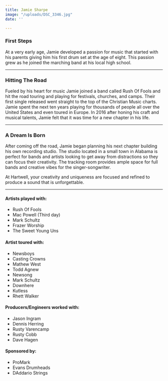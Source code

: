 ```yaml
---
title: Jamie Sharpe
image: "/uploads/DSC_3346.jpg"
date: ''

---
```

### First Steps

At a very early age, Jamie developed a passion for music that started with his parents giving him his first drum set at the age of eight. This passion grew as he joined the marching band at his local high school.

***

### Hitting The Road

Fueled by his heart for music Jamie joined a band called Rush Of Fools and hit the road touring and playing for festivals, churches, and camps. Their first single released went straight to the top of the Christian Music charts. Jamie spent the next ten years playing for thousands of people all over the United States and even toured in Europe. In 2016 after honing his craft and musical talents, Jamie felt that it was time for a new chapter in his life.

***

### A Dream Is Born

After coming off the road, Jamie began planning his next chapter building his own recording studio. The studio located in a small town in Alabama is perfect for bands and artists looking to get away from distractions so they can focus their creativity. The tracking room provides ample space for full bands and creative vibes for the singer-songwriter.

At Hartwell, your creativity and uniqueness are focused and refined to produce a sound that is unforgettable.

***

#### Artists played with:

* Rush Of Fools
* Mac Powell (Third day)
* Mark Schultz
* Frazer Worship
* The Sweet Young Uns

#### Artist toured with:

* Newsboys
* Casting Crowns
* Mathew West
* Todd Agnew
* Newsong
* Mark Schultz
* Downhere
* Kutless
* Rhett Walker

#### Producers/Engineers worked with:

* Jason Ingram
* Dennis Herring
* Rusty Varencamp
* Rusty Cobb
* Dave Hagen

#### Sponsored by:

* ProMark
* Evans Drumheads
* DAddario Strings